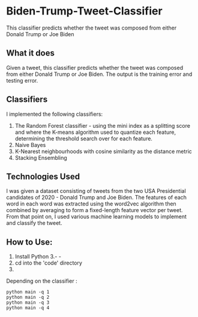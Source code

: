 # Biden-Trump-Tweet-Classifier
This classifier predicts whether the tweet was composed from either Donald Trump or Joe Biden

## What it does

 Given a tweet, this classifier predicts whether the tweet was composed from either Donald Trump or Joe Biden. The output is the training error and testing error. 
## Classifiers
I implemented the following classifiers:

1. The Random Forest classifier - using the mini index as a splitting score and where the K-means algorithm used to quantize each feature, determining the threshold search over for each feature.
2. Naive Bayes 
3. K-Nearest neighbourhoods with cosine similarity as the distance metric
4. Stacking Ensembling 
## Technologies Used
I was given a dataset consisting of tweets from the two USA Presidential candidates of 2020 - Donald Trump and Joe Biden. The features of each word in each word was extracted using the word2vec algorithm then combined by averaging to form a fixed-length feature vector per tweet. 
From that point on, I used various machine learning models to implement and classify the tweet. 

## How to Use:

1. Install Python 3.- -
2. cd into the 'code' directory
3.  
Depending on the classifier :
```
python main -q 1
python main -q 2
python main -q 3
python main -q 4
```
